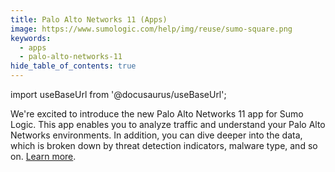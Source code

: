 ```yaml
---
title: Palo Alto Networks 11 (Apps)
image: https://www.sumologic.com/help/img/reuse/sumo-square.png
keywords:
  - apps
  - palo-alto-networks-11
hide_table_of_contents: true    
---
```


import useBaseUrl from '@docusaurus/useBaseUrl';

We're excited to introduce the new Palo Alto Networks 11 app for Sumo Logic. This app enables you to analyze traffic and understand your Palo Alto Networks environments. In addition, you can dive deeper into the data, which is broken down by threat detection indicators, malware type, and so on. [Learn more](/docs/integrations/cloud-security-monitoring-analytics/palo-alto-networks-11).
